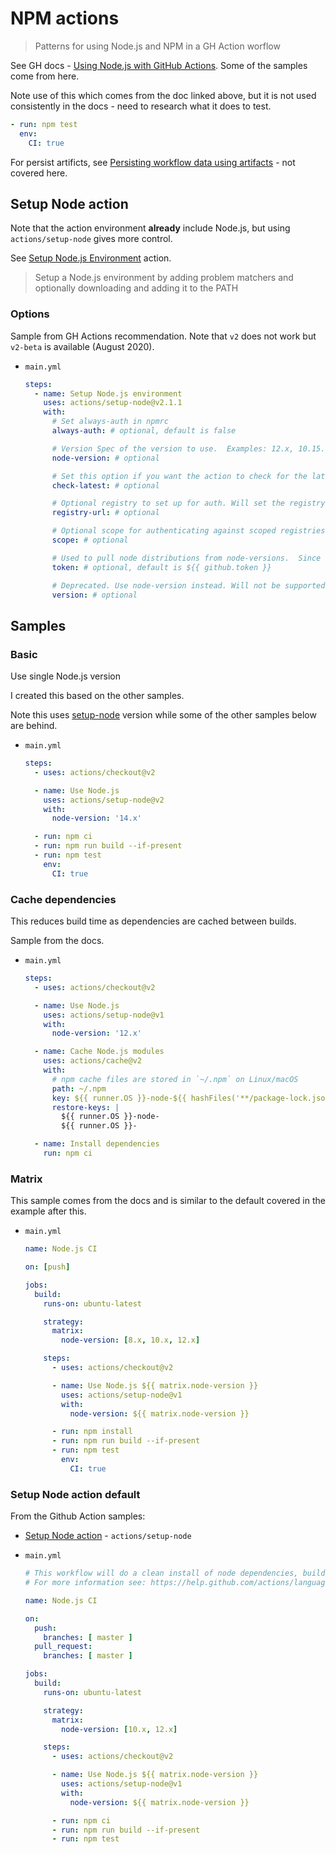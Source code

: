 # NPM actions
> Patterns for using Node.js and NPM in a GH Action worflow

See GH docs - [Using Node.js with GitHub Actions](https://docs.github.com/en/actions/language-and-framework-guides/using-nodejs-with-github-actions). Some of the samples come from here.

Note use of this which comes from the doc linked above, but it is not used consistently in the docs - need to research what it does to test.

```yaml
- run: npm test
  env:
    CI: true
```

For persist artificts, see [Persisting workflow data using artifacts](https://docs.github.com/en/actions/configuring-and-managing-workflows/persisting-workflow-data-using-artifacts) - not covered here.


## Setup Node action

Note that the action environment **already** include Node.js, but using `actions/setup-node` gives more control.

See [Setup Node.js Environment](https://github.com/marketplace/actions/setup-node-js-environment) action.

> Setup a Node.js environment by adding problem matchers and optionally downloading and adding it to the PATH

### Options

<!-- TODO move to cheatsheets and link from here -->

Sample from GH Actions recommendation. Note that `v2` does not work but `v2-beta` is available (August 2020).

- `main.yml`
    ```yaml
    steps:
      - name: Setup Node.js environment
        uses: actions/setup-node@v2.1.1
        with:
          # Set always-auth in npmrc
          always-auth: # optional, default is false

          # Version Spec of the version to use.  Examples: 12.x, 10.15.1, >=10.15.0
          node-version: # optional

          # Set this option if you want the action to check for the latest available version that satisfies the version spec
          check-latest: # optional

          # Optional registry to set up for auth. Will set the registry in a project level .npmrc and .yarnrc file, and set up auth to read in from env.NODE_AUTH_TOKEN
          registry-url: # optional

          # Optional scope for authenticating against scoped registries
          scope: # optional

          # Used to pull node distributions from node-versions.  Since there's a default, this is typically not supplied by the user.
          token: # optional, default is ${{ github.token }}

          # Deprecated. Use node-version instead. Will not be supported after October 1, 2019
          version: # optional
    ```


## Samples

### Basic

Use single Node.js version

I created this based on the other samples.

Note this uses [setup-node]() version while some of the other samples below are behind.

- `main.yml`
    ```yaml
    steps:
      - uses: actions/checkout@v2

      - name: Use Node.js  
        uses: actions/setup-node@v2
        with:
          node-version: '14.x'

      - run: npm ci
      - run: npm run build --if-present
      - run: npm test
        env:
          CI: true
    ```

### Cache dependencies

This reduces build time as dependencies are cached between builds.

Sample from the docs.

- `main.yml`
    ```yaml
    steps:
      - uses: actions/checkout@v2

      - name: Use Node.js
        uses: actions/setup-node@v1
        with:
          node-version: '12.x'

      - name: Cache Node.js modules
        uses: actions/cache@v2
        with:
          # npm cache files are stored in `~/.npm` on Linux/macOS
          path: ~/.npm 
          key: ${{ runner.OS }}-node-${{ hashFiles('**/package-lock.json') }}
          restore-keys: |
            ${{ runner.OS }}-node-
            ${{ runner.OS }}-

      - name: Install dependencies
        run: npm ci
    ```

### Matrix

This sample comes from the docs and is similar to the default covered in the example after this.

- `main.yml`
    ```yaml
    name: Node.js CI

    on: [push]

    jobs:
      build:
        runs-on: ubuntu-latest

        strategy:
          matrix:
            node-version: [8.x, 10.x, 12.x]

        steps:
          - uses: actions/checkout@v2

          - name: Use Node.js ${{ matrix.node-version }}
            uses: actions/setup-node@v1
            with:
              node-version: ${{ matrix.node-version }}

          - run: npm install
          - run: npm run build --if-present
          - run: npm test
            env:
              CI: true
    ```


### Setup Node action default

From the Github Action samples:

- [Setup Node action](https://github.com/marketplace/actions/setup-node-js-environment) - `actions/setup-node`

- `main.yml`
    ```yaml
    # This workflow will do a clean install of node dependencies, build the source code and run tests across different versions of node
    # For more information see: https://help.github.com/actions/language-and-framework-guides/using-nodejs-with-github-actions

    name: Node.js CI

    on:
      push:
        branches: [ master ]
      pull_request:
        branches: [ master ]

    jobs:
      build:
        runs-on: ubuntu-latest

        strategy:
          matrix:
            node-version: [10.x, 12.x]

        steps:
          - uses: actions/checkout@v2

          - name: Use Node.js ${{ matrix.node-version }}
            uses: actions/setup-node@v1
            with:
              node-version: ${{ matrix.node-version }}

          - run: npm ci
          - run: npm run build --if-present
          - run: npm test
    ```
